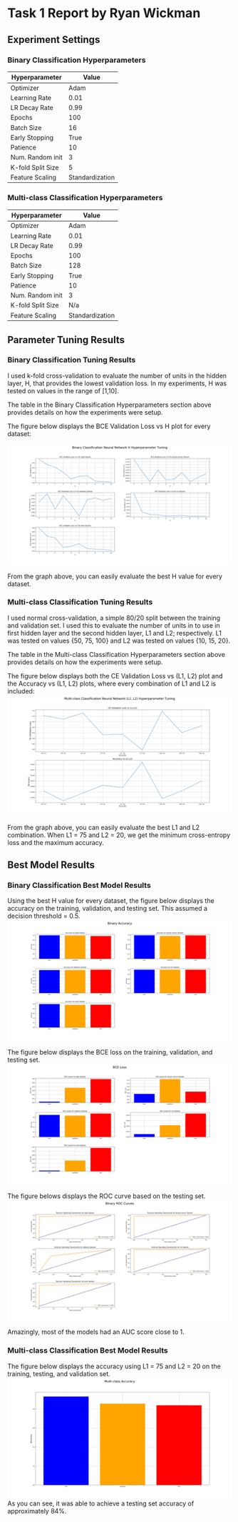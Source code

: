 # Task 1 Report by Ryan Wickman
## Experiment Settings
### Binary Classification Hyperparameters
Hyperparameter | Value
------------|------------
Optimizer         | Adam
Learning Rate     | 0.01
LR Decay Rate     | 0.99
Epochs            | 100
Batch Size        | 16
Early Stopping    | True
Patience          | 10
Num. Random init  | 3
K-fold Split Size | 5
Feature Scaling   | Standardization


### Multi-class Classification Hyperparameters
Hyperparameter | Value
------------|------------
Optimizer         | Adam
Learning Rate     | 0.01
LR Decay Rate     | 0.99
Epochs            | 100
Batch Size        | 128
Early Stopping    | True
Patience          | 10
Num. Random init  | 3
K-fold Split Size | N/a
Feature Scaling   | Standardization

## Parameter Tuning Results
### Binary Classification Tuning Results
I used k-fold cross-validation to evaluate the number of units in the hidden layer, H,  that provides the lowest validation loss.
In my experiments, H was tested on values in the range of [1,10].

The table in the Binary Classification Hyperparameters section above provides details on how the experiments were setup.

The figure below displays the BCE Validation Loss vs H plot for every dataset: 


![BN Tune](../figs/BN_H_Tune.png)

From the graph above, you can easily evaluate the best H value for every dataset.

### Multi-class Classification Tuning Results
I used normal cross-validation, a simple 80/20 split between the training and validation set. I used this to evaluate the number of units in to use in first hidden layer and the second hidden layer, L1 and L2; respectively. L1 was tested on values {50, 75, 100} and L2 was tested on values {10, 15, 20}.

The table in the Multi-class Classification Hyperparameters section above provides details on how the experiments were setup.

The figure below displays both the CE Validation Loss vs (L1, L2) plot and the Accuracy vs (L1, L2) plots, where every combination of L1 and L2 is included:
![MN Tune](../figs/MN_Tune.png)

From the graph above, you can easily evaluate the best L1 and L2 combination. When L1 = 75 and L2 = 20, we get the minimum cross-entropy loss and the maximum accuracy.


## Best Model Results
###  Binary Classification Best Model Results
Using the best H value for every dataset, the figure below displays the accuracy on the training, validation, and testing set. This assumed a decision threshold = 0.5.
![Binary Accuracy](../figs/BN_Accuracy.png)

The figure below displays the BCE loss on the training, validation, and testing set.
![BCE Loss](../figs/BN_BCE_Loss.png)

The figure belows displays the ROC curve based on the testing set.
![ROC Curves](../figs/BN_ROC_Curves.png)

Amazingly, most of the models had an AUC score close to 1.

### Multi-class Classification Best Model Results
The figure below displays the accuracy using L1 = 75 and L2 = 20 on the training, testing, and validation set.
![MN Acc](../figs/MN_Accuracy.png)
As you can see, it was able to achieve a testing set accuracy of approximately 84%.